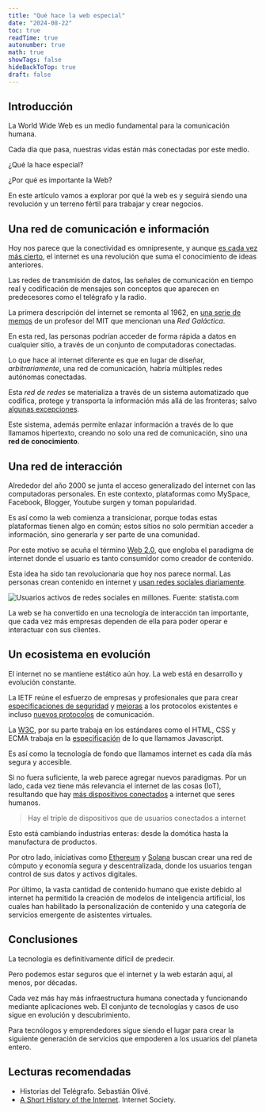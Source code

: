 ```yaml
---
title: "Qué hace la web especial"
date: "2024-08-22"
toc: true
readTime: true
autonumber: true
math: true
showTags: false
hideBackToTop: true
draft: false
---
```


## Introducción

La World Wide Web es un medio fundamental para la comunicación humana.

Cada día que pasa, nuestras vidas están más conectadas por este medio.

¿Qué la hace especial?

¿Por qué es importante la Web?

En este artículo vamos a explorar por qué la web es y seguirá siendo una revolución y un terreno fértil para trabajar y crear negocios.

## Una red de comunicación e información

Hoy nos parece que la conectividad es omnipresente, y aunque [es cada vez más cierto](https://wearesocial.com/es/blog/2024/04/informe-digital-global-abril-2024/#:~:text=Los%20usuarios%20de%20Internet%20han,la%20Tierra%20est%C3%A1n%20ahora%20conectados.), el internet es una revolución que suma el conocimiento de ideas anteriores.

Las redes de transmisión de datos, las señales de comunicación en tiempo real y codificación de mensajes son conceptos que aparecen en predecesores como el telégrafo y la radio.

La primera descripción del internet se remonta al 1962, en [una serie de memos](https://en.wikipedia.org/wiki/Intergalactic_Computer_Network) de un profesor del MIT que mencionan una *Red Galáctica*.

En esta red, las personas podrían acceder de forma rápida a datos en cualquier sitio, a través de un conjunto de computadoras conectadas.

Lo que hace al internet diferente  es que en lugar de diseñar, *arbitrariamente*, una red de comunicación, habría múltiples redes autónomas conectadas.

Esta *red de redes* se materializa a través de un sistema automatizado que codifica, protege y transporta la información más allá de las fronteras; salvo [algunas excepciones](https://es.wikipedia.org/wiki/Internet_en_Corea_del_Norte).

Este sistema, además permite enlazar información a través de lo que llamamos hipertexto, creando no solo una red de comunicación, sino una **red de conocimiento**.

## Una red de interacción

Alrededor del año 2000 se junta el acceso generalizado del internet con las computadoras personales. En este contexto, plataformas como MySpace, Facebook, Blogger, Youtube surgen y toman popularidad.

Es así como la web comienza a transicionar, porque todas estas plataformas tienen algo en común; estos sitios no solo permitían acceder a información, sino generarla y ser parte de una comunidad.

Por este motivo se acuña el término [Web 2.0](https://www.oreilly.com/pub/a/web2/archive/what-is-web-20.html), que engloba el paradigma de internet donde el usuario es tanto consumidor como creador de contenido. 

Esta idea ha sido tan revolucionaria que hoy nos parece normal. Las personas crean contenido en internet y [usan redes sociales diariamente](https://es.statista.com/estadisticas/600712/ranking-mundial-de-redes-sociales-por-numero-de-usuarios/).

![Usuarios activos de redes sociales en millones. Fuente: statista.com](/2024-24-08-que-hace-la-web-especial/millones-usuarios.png)


La web se ha convertido en una tecnología de interacción tan importante, que cada vez más empresas dependen de ella para poder operar e interactuar con sus clientes.

## Un ecosistema en evolución

El internet no se mantiene estático aún hoy. La web está en desarrollo y evolución constante.

La IETF reúne el esfuerzo de empresas y profesionales que para crear [especificaciones de seguridad](https://datatracker.ietf.org/doc/html/rfc7519) y [mejoras](https://datatracker.ietf.org/doc/html/rfc6455) a los protocolos existentes e incluso [nuevos protocolos](https://datatracker.ietf.org/doc/html/rfc9114) de comunicación.

La [W3C](https://www.w3.org/), por su parte trabaja en los estándares como el HTML, CSS y ECMA trabaja en la [especificación](https://ecma-international.org/technical-committees/tc39/) de lo que llamamos Javascript.

Es así como la tecnología de fondo que llamamos internet es cada día más segura y accesible.

Si no fuera suficiente, la web parece agregar nuevos paradigmas. Por un lado, cada vez tiene más relevancia el internet de las cosas (IoT), resultando que hay [más dispositivos conectados](https://es.statista.com/temas/9795/el-uso-de-internet-en-el-mundo/#editorsPicks) a internet que seres humanos.

> Hay el triple de dispositivos que de usuarios conectados a internet

Esto está cambiando industrias enteras: desde la domótica hasta la manufactura de productos.

Por otro lado, iniciativas como [Ethereum](https://ethereum.org/) y [Solana](https://solana.com/) buscan crear una red de cómputo y economía segura y descentralizada, donde los usuarios tengan control de sus datos y activos digitales.

Por último, la vasta cantidad de contenido humano que existe debido al internet ha permitido la creación de modelos de inteligencia artificial, los cuales han habilitado la personalización de contenido y una categoría de servicios emergente de asistentes virtuales.

## Conclusiones

La tecnología es definitivamente difícil de predecir.

Pero podemos estar seguros que el internet y la web estarán aquí, al menos, por décadas.

Cada vez más hay más infraestructura humana conectada y funcionando mediante aplicaciones web. El conjunto de tecnologías y casos de uso sigue en evolución y descubrimiento.

Para tecnólogos y emprendedores sigue siendo el lugar para crear la siguiente generación de servicios que empoderen a los usuarios del planeta entero.

## Lecturas recomendadas

* Historias del Telégrafo. Sebastián Olivé.
* [A Short History of the Internet](https://www.internetsociety.org/internet/history-internet/?gad_source=1&gclid=CjwKCAjwxNW2BhAkEiwA24Cm9FXkWMvknYezBxppCnOQd-5nT5pL5qvP-FTzMx6Gm3r4lh4X4ZSgyxoCxyAQAvD_BwE). Internet Society.